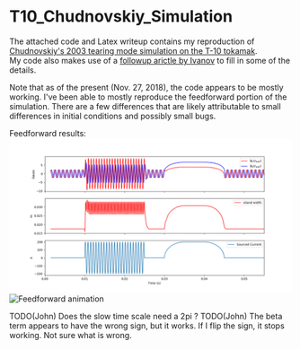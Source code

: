 # T10_Chudnovskiy_Simulation
The attached code and Latex writeup contains my reproduction of [Chudnovskiy's 2003 tearing mode simulation on the T-10 tokamak](http://iopscience.iop.org/article/10.1088/0029-5515/43/8/307/meta).  
My code also makes use of a [followup arictle by Ivanov](https://aip.scitation.org/doi/10.1063/1.4897174) to fill in some of the details.   

Note that as of the present (Nov. 27, 2018), the code appears to be mostly working.  I've been able to mostly reproduce the feedforward portion of the simulation.  There are a few differences that are likely attributable to small differences in initial conditions and possibly small bugs.

Feedforward results:
![Feedforward results](https://github.com/jwbrooks0/T10_Chudnovskiy_Simulation/blob/master/feedforwardResults.png)
![Feedforward animation](https://github.com/jwbrooks0/T10_Chudnovskiy_Simulation/blob/master/feedforwardAnimation.gif)

TODO(John) Does the slow time scale need a 2pi ?
TODO(John) The beta term appears to have the wrong sign, but it works.  If I flip the sign, it stops working.  Not sure what is wrong.  
